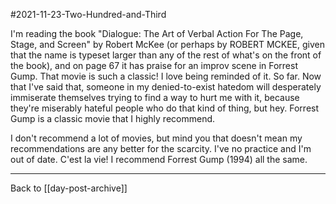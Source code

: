 #2021-11-23-Two-Hundred-and-Third

I'm reading the book "Dialogue: The Art of Verbal Action For The Page, Stage, and Screen" by Robert McKee (or perhaps by ROBERT MCKEE, given that the name is typeset larger than any of the rest of what's on the front of the book), and on page 67 it has praise for an improv scene in Forrest Gump.  That movie is such a classic!  I love being reminded of it.  So far.  Now that I've said that, someone in my denied-to-exist hatedom will desperately immiserate themselves trying to find a way to hurt me with it, because they're miserably hateful people who do that kind of thing, but hey.  Forrest Gump is a classic movie that I highly recommend.

I don't recommend a lot of movies, but mind you that doesn't mean my recommendations are any better for the scarcity.  I've no practice and I'm out of date.  C'est la vie!  I recommend Forrest Gump (1994) all the same.

---
Back to [[day-post-archive]]